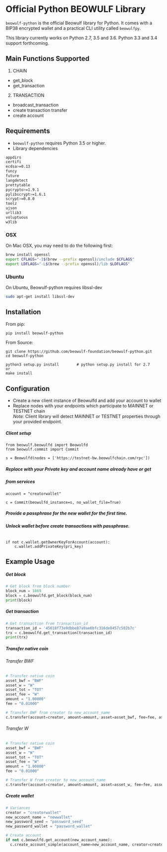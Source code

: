 # Official Python BEOWULF Library

`beowulf-python` is the official Beowulf library for Python. It comes with a
BIP38 encrypted wallet and a practical CLI utility called `beowulfpy`.

This library currently works on Python 2.7, 3.5 and 3.6. Python 3.3 and 3.4 support forthcoming.

## Main Functions Supported
1. CHAIN  
- get_block
- get_transaction
2. TRANSACTION  
- broadcast_transaction
- create transaction transfer
- create account

## Requirements
* `beowulf-python` requires Python 3.5 or higher.  
* Library dependencies
```sh
appdirs
certifi
ecdsa>=0.13
funcy
future
langdetect
prettytable
pycrypto>=1.9.1
pylibscrypt>=1.6.1
scrypt>=0.8.0
toolz
ujson
urllib3
voluptuous
w3lib
```

### OSX

On Mac OSX, you may need to do the following first:

```bash
brew install openssl
export CFLAGS="-I$(brew --prefix openssl)/include $CFLAGS"
export LDFLAGS="-L$(brew --prefix openssl)/lib $LDFLAGS"
```

### Ubuntu
On Ubuntu, Beowulf-python requires libssl-dev
```bash
sudo apt-get install libssl-dev
```

## Installation

From pip:  
```bash
pip install beowulf-python
```

From Source:  

```
git clone https://github.com/beowulf-foundation/beowulf-python.git
cd beowulf-python

python3 setup.py install        # python setup.py install for 2.7
or
make install
```
## Configuration

* Create a new client instance of Beowulfd and add your account to wallet  
* Replace nodes with your endpoints which participate to MAINNET or TESTNET chain  
*Note:* Client library will detect MAINNET or TESTNET properties through your provided endpoint.

##### Client setup
```
from beowulf.beowulfd import Beowulfd
from beowulf.commit import Commit

s = Beowulfd(nodes = ['https://testnet-bw.beowulfchain.com/rpc'])
```
##### Replace with your Private key and account name already have or get 
##### from services
```pri_key = "5Jxxxxxxxxxxxxxxxxxxxxxxxxxxxxxxxxxxxxxxxxxxxxxxxxx"
account = "creatorwallet"

c = Commit(beowulfd_instance=s, no_wallet_file=True)
```
##### Provide a passphrase for the new wallet for the first time.
##### Unlock wallet before create transactions with passphrase.
```c.wallet.unlock("your_password")

if not c.wallet.getOwnerKeyForAccount(account):
    c.wallet.addPrivateKey(pri_key)   
```

## Example Usage

##### Get block
```python
# Get block from block number
block_num = 1869
block = c.beowulfd.get_block(block_num)
print(block)
```

##### Get transaction
```python
# Get transaction from transaction_id
transaction_id = '45618f73e9dbbe87a9ae6bfc316de8457c502b7c'
trx = c.beowulfd.get_transaction(transaction_id)
print(trx)
```
##### Transfer native coin
###### Transfer BWF
```python
# Transfer native coin
asset_bwf = "BWF"
asset_w = "W"
asset_tot = "TOT"
asset_fee = "W"
amount = "1.00000"
fee = "0.01000"

# Transfer BWF from creator to new_account_name
c.transfer(account=creator, amount=amount, asset=asset_bwf, fee=fee, asset_fee=asset_fee, memo="", to=new_account_name)
```

###### Transfer W
```python
# Transfer native coin
asset_bwf = "BWF"
asset_w = "W"
asset_tot = "TOT"
asset_fee = "W"
amount = "1.00000"
fee = "0.01000"

# Transfer W from creator to new_account_name
c.transfer(account=creator, amount=amount, asset=asset_w, fee=fee, asset_fee=asset_fee, memo="", to=new_account_name)
```

##### Create wallet
```python
# Variances
creator = "creatorwallet"
new_account_name = "newwallet"
new_password_seed = "password_seed"
new_password_wallet = "password_wallet"

# Create account
if not c.beowulfd.get_account(new_account_name):
  c.create_account_simple(account_name=new_account_name, creator=creator, password_seed=new_password_seed, password_wallet=new_password_wallet)
```

